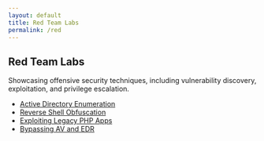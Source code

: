 ```yaml
---
layout: default
title: Red Team Labs
permalink: /red
---
```


## Red Team Labs

Showcasing offensive security techniques, including vulnerability discovery, exploitation, and privilege escalation.

- [Active Directory Enumeration](#)
- [Reverse Shell Obfuscation](#)
- [Exploiting Legacy PHP Apps](#)
- [Bypassing AV and EDR](#)
